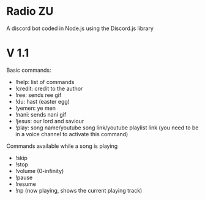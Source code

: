 # Radio ZU 
A discord bot coded in Node.js using the Discord.js library

# V 1.1
Basic commands:
  - !help: list of commands
  - !credit: credit to the author
  - !ree: sends ree gif
  - !du: hast (easter egg)
  - !yemen: ye men
  - !nani: sends nani gif
  - !jesus: our lord and saviour
  - !play: song name/youtube song link/youtube playlist link (you need to be in a voice channel to activate this command)

Commands available while a song is playing
  - !skip
  - !stop
  - !volume (0-infinity)
  - !pause
  - !resume
  - !np (now playing, shows the current playing track)
